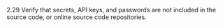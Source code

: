 2.29 Verify that secrets, API keys, and passwords are not included in the source code, or online source code repositories.